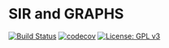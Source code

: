 # SIR and GRAPHS
[![Build Status](https://travis-ci.org/chris1218-de/sirg.svg?branch=master)](https://travis-ci.org/chris1218-de/sirg)
[![codecov](https://codecov.io/gh/chris1218-de/sirg/branch/master/graph/badge.svg)](https://codecov.io/gh/chris1218-de/sirg)
[![License: GPL v3](https://img.shields.io/badge/License-GPLv3-blue.svg)](https://www.gnu.org/licenses/gpl-3.0)

